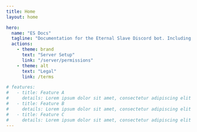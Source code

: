 ```yaml
---
title: Home
layout: home

hero:
  name: "ES Docs"
  tagline: "Documentation for the Eternal Slave Discord bot. Including server setup, and legal documents."
  actions:
    - theme: brand
      text: "Server Setup"
      link: "/server/permissions"
    - theme: alt
      text: "Legal"
      link: /terms

# features:
#   - title: Feature A
#     details: Lorem ipsum dolor sit amet, consectetur adipiscing elit
#   - title: Feature B
#     details: Lorem ipsum dolor sit amet, consectetur adipiscing elit
#   - title: Feature C
#     details: Lorem ipsum dolor sit amet, consectetur adipiscing elit
---
```

